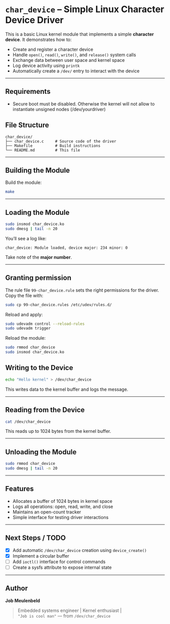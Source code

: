 # `char_device` – Simple Linux Character Device Driver

This is a basic Linux kernel module that implements a simple **character device**. It demonstrates how to:

- Create and register a character device
- Handle `open()`, `read()`, `write()`, and `release()` system calls
- Exchange data between user space and kernel space
- Log device activity using `printk`
- Automatically create a `/dev/` entry to interact with the device

---

## Requirements

- Secure boot must be disabled. Otherwise the kernel will not allow to instantiate unsigned nodes (/dev/yourdriver)

## File Structure

```
char_device/
├── char_device.c     # Source code of the driver
├── Makefile          # Build instructions
└── README.md         # This file
```

---

## Building the Module

Build the module:

```bash
make
```

---

## Loading the Module

```bash
sudo insmod char_device.ko
sudo dmesg | tail -n 20
```

You’ll see a log like:

```
char_device: Module loaded, device major: 234 minor: 0
```

Take note of the **major number**.

---

## Granting permission

The rule file `99-char_device.rule` sets the right permissions for the driver. Copy the file with:
```bash
sudo cp 99-char_device.rules /etc/udev/rules.d/
```

Reload and apply:

```bash
sudo udevadm control --reload-rules
sudo udevadm trigger
```

Reload the module:

```bash
sudo rmmod char_device
sudo insmod char_device.ko
```

## Writing to the Device

```bash
echo "Hello kernel" > /dev/char_device
```

This writes data to the kernel buffer and logs the message.

---

## Reading from the Device

```bash
cat /dev/char_device
```

This reads up to 1024 bytes from the kernel buffer.

---

## Unloading the Module

```bash
sudo rmmod char_device
sudo dmesg | tail -n 20
```

---

## Features

- Allocates a buffer of 1024 bytes in kernel space
- Logs all operations: open, read, write, and close
- Maintains an open-count tracker
- Simple interface for testing driver interactions

---

## Next Steps / TODO

- [x] Add automatic `/dev/char_device` creation using `device_create()`
- [x] Implement a circular buffer
- [ ] Add `ioctl()` interface for control commands
- [ ] Create a sysfs attribute to expose internal state

---

## Author

**Job Meulenbeld**  
> Embedded systems engineer | Kernel enthusiast |  
> `"Job is cool man"` — from `/dev/char_device`
